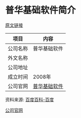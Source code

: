 # 普华基础软件简介

[原文链接](https://www.it-this-year.com/2020/05/12/552)

|项目|内容|
|-----|-----|
|公司名称|普华基础软件|
|外文名称||
|公司地址||
|成立时间|2008年|
|公司官网|[普华基础软件](http://www.i-soft.com.cn/)|

资料来源: 
[百度百科-百度]()

[公司官网](http://www.i-soft.com.cn/type/6/718.jhtml)